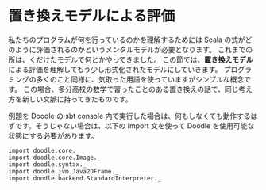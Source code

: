 # 置き換えモデルによる評価

私たちのプログラムが何を行っているのかを理解するためには Scala の式がどのように評価されるのかというメンタルモデルが必要となります。
これまでの所は、くだけたモデルで何とかやってきました。
この節では、**置き換えモデル**による評価を理解してもう少し形式化されたモデルにしていきます。
プログラミングの多くのこと同様に、気取った用語を使っていますがシンプルな概念です。
この場合、多分高校の数学で習ったことのある置き換えの話で、同じ考え方を新しい文脈に持ってきたものです。

<div class="callout callout-info">


例題を Doodle の sbt console 内で実行した場合は、何もしなくても動作するはずです。そうじゃない場合は、以下の import 文を使って Doodle を使用可能な状態にする必要があります。

```tut:silent
import doodle.core._
import doodle.core.Image._
import doodle.syntax._
import doodle.jvm.Java2DFrame._
import doodle.backend.StandardInterpreter._
```
</div>
